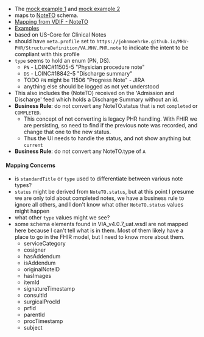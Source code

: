 
- The [mock example 1](https://github.com/JohnMoehrke/MHV-PHR/blob/main/mocks/notes.xml) and [mock example 2](https://github.com/JohnMoehrke/MHV-PHR/blob/main/mocks/note2.xml) 
- maps to [NoteTO](https://github.com/department-of-veterans-affairs/mhv-np-via-wsclient/blob/development/src/main/resources/VIA_v4.0.7_uat.wsdl) schema.
- [Mapping from VDIF - NoteTO](StructureDefinition-VA.MHV.PHR.note-mappings.html#mappings-for-vdif-to-mhv-phr-noteto)
- [Examples](StructureDefinition-VA.MHV.PHR.note-examples.html)
- based on US-Core for Clinical Notes
- should have `meta.profile` set to `https://johnmoehrke.github.io/MHV-PHR/StructureDefinition/VA.MHV.PHR.note` to indicate the intent to be compliant with this profile
- `type` seems to hold an enum (PN, DS). 
  - `PN` - LOINC#11505-5 \"Physician procedure note\"
  - `DS` - LOINC#18842-5 \"Discharge summary\"
  - TODO `PN` might be 11506 \"Progress Note\" - JIRA
  - anything else should be logged as not yet understood
- This also includes the (NoteTO) received on the 'Admission and Discharge' feed which holds a Discharge Summary without an id.
- **Business Rule**: do not convert any NoteTO.status that is not `completed` or `COMPLETED`.
  - This concept of not converting is legacy PHR handling. With FHIR we are persisting, so need to find if the previous note was recorded, and change that one to the new status.
  - Thus the UI needs to handle the status, and not show anything but `current`
- **Business Rule**: do not convert any NoteTO.type of `A`

#### Mapping Concerns

- is `standardTitle` or `type` used to differentiate between various note types?
- `status` might be derived from `NoteTO.status`, but at this point I presume we are only told about completed notes, we have a business rule to ignore all others, and I don't know what other `NoteTO.status` values might happen
- what other `type` values might we see?
- some schema elements found in VIA_v4.0.7_uat.wsdl are not mapped here because I can't tell what is in them. Most of them likely have a place to go in the FHIR model, but I need to know more about them.
  - serviceCategory
  - cosigner
  - hasAddendum
  - isAddendum
  - originalNoteID
  - hasImages
  - itemId
  - signatureTimestamp
  - consultId
  - surgicalProcId
  - prfId
  - parentId
  - procTimestamp
  - subject
